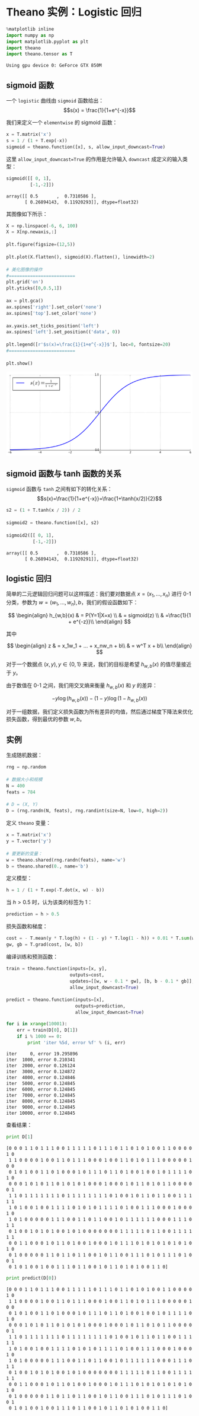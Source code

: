 # Theano 实例：Logistic 回归


```python
%matplotlib inline
import numpy as np
import matplotlib.pyplot as plt
import theano
import theano.tensor as T
```

    Using gpu device 0: GeForce GTX 850M
    

## sigmoid 函数

一个 `logistic` 曲线由 `sigmoid` 函数给出：
$$s(x) = \frac{1}{1+e^{-x}}$$

我们来定义一个 `elementwise` 的 sigmoid 函数：


```python
x = T.matrix('x')
s = 1 / (1 + T.exp(-x))
sigmoid = theano.function([x], s, allow_input_downcast=True)
```

这里 `allow_input_downcast=True` 的作用是允许输入 `downcast` 成定义的输入类型：


```python
sigmoid([[ 0, 1],
         [-1,-2]])
```




    array([[ 0.5       ,  0.7310586 ],
           [ 0.26894143,  0.11920293]], dtype=float32)



其图像如下所示：


```python
X = np.linspace(-6, 6, 100)
X = X[np.newaxis,:]

plt.figure(figsize=(12,5))

plt.plot(X.flatten(), sigmoid(X).flatten(), linewidth=2)

# 美化图像的操作
#=========================
plt.grid('on')
plt.yticks([0,0.5,1])

ax = plt.gca()
ax.spines['right'].set_color('none')
ax.spines['top'].set_color('none')

ax.yaxis.set_ticks_position('left')
ax.spines['left'].set_position(('data', 0))

plt.legend([r'$s(x)=\frac{1}{1+e^{-x}}$'], loc=0, fontsize=20)
#=========================

plt.show()
```


    
![png](09.09-logistic-regression-_files/09.09-logistic-regression-_9_0.png)
    


## sigmoid 函数与 tanh 函数的关系

`sigmoid` 函数与 `tanh` 之间有如下的转化关系：
$$s(x)=\frac{1}{1+e^{-x}}=\frac{1+\tanh(x/2)}{2}$$


```python
s2 = (1 + T.tanh(x / 2)) / 2

sigmoid2 = theano.function([x], s2)

sigmoid2([[ 0, 1],
          [-1,-2]])
```




    array([[ 0.5       ,  0.7310586 ],
           [ 0.26894143,  0.11920291]], dtype=float32)



## logistic 回归

简单的二元逻辑回归问题可以这样描述：我们要对数据点 $x = (x_1, ..., x_n)$ 进行 0-1 分类，参数为 $w = (w_1, ..., w_n), b$，我们的假设函数如下：

$$
\begin{align}
h_{w,b}(x) & = P(Y=1|X=x) \\
& = sigmoid(z) \\
& =\frac{1}{1 + e^{-z}}\\
\end{align}
$$

其中

$$
\begin{align}
z & = x_1w_1 + ... + x_nw_n + b\\
& = w^T x + b\\
\end{align}
$$

对于一个数据点 $(x, y), y\in \{0,1\}$ 来说，我们的目标是希望 $h_{w,b}(x)$ 的值尽量接近于 $y$。

由于数值在 0-1 之间，我们用交叉熵来衡量 $h_{w,b}(x)$ 和 $y$ 的差异：

$$- y \log(h_{w,b}(x)) - (1-y) \log(1-h_{w,b}(x))$$

对于一组数据，我们定义损失函数为所有差异的均值，然后通过梯度下降法来优化损失函数，得到最优的参数 $w, b$。

## 实例

生成随机数据：


```python
rng = np.random

# 数据大小和规模
N = 400
feats = 784

# D = (X, Y)
D = (rng.randn(N, feats), rng.randint(size=N, low=0, high=2))
```

定义 `theano` 变量：


```python
x = T.matrix('x')
y = T.vector('y')

# 要更新的变量：
w = theano.shared(rng.randn(feats), name='w')
b = theano.shared(0., name='b')
```

定义模型：


```python
h = 1 / (1 + T.exp(-T.dot(x, w) - b))
```

当 $h > 0.5$ 时，认为该类的标签为 1：


```python
prediction = h > 0.5
```

损失函数和梯度：


```python
cost = - T.mean(y * T.log(h) + (1 - y) * T.log(1 - h)) + 0.01 * T.sum(w ** 2)  # 正则项，防止过拟合
gw, gb = T.grad(cost, [w, b])
```

编译训练和预测函数：


```python
train = theano.function(inputs=[x, y],
                        outputs=cost,
                        updates=[[w, w - 0.1 * gw], [b, b - 0.1 * gb]], 
                        allow_input_downcast=True)

predict = theano.function(inputs=[x],
                          outputs=prediction,
                          allow_input_downcast=True)
```


```python
for i in xrange(10001):
    err = train(D[0], D[1])
    if i % 1000 == 0:
        print 'iter %5d, error %f' % (i, err)
```

    iter     0, error 19.295896
    iter  1000, error 0.210341
    iter  2000, error 0.126124
    iter  3000, error 0.124872
    iter  4000, error 0.124846
    iter  5000, error 0.124845
    iter  6000, error 0.124845
    iter  7000, error 0.124845
    iter  8000, error 0.124845
    iter  9000, error 0.124845
    iter 10000, error 0.124845
    

查看结果：


```python
print D[1]
```

    [0 0 0 1 1 0 1 1 1 0 0 1 1 1 1 1 0 1 1 1 0 1 1 0 1 0 1 0 0 1 1 0 0 0 0 1 0
     1 1 0 0 0 0 1 0 0 1 1 0 1 1 1 0 0 0 1 0 0 1 1 0 1 0 1 1 1 0 0 0 0 0 1 0 0
     0 1 0 1 0 0 1 1 0 1 0 0 0 1 0 1 1 1 0 1 1 0 1 0 0 1 0 0 1 0 1 1 1 1 0 1 0
     0 0 0 1 0 1 0 1 1 0 1 0 1 0 1 0 0 0 1 0 0 0 1 0 1 1 0 1 0 1 1 0 0 0 0 0 1
     1 1 0 1 1 1 1 1 1 1 0 1 1 1 1 1 1 1 1 0 1 0 0 1 0 1 1 0 1 1 0 0 1 1 1 1 1
     1 0 1 0 0 1 0 0 1 1 1 1 0 1 0 1 0 1 1 1 1 0 1 0 0 1 1 1 0 0 0 1 0 0 0 1 0
     1 0 1 0 0 0 0 0 1 1 1 0 0 1 1 0 1 1 0 0 1 0 1 1 1 1 1 1 0 0 0 1 1 1 0 1 1
     0 1 0 0 1 0 1 0 1 0 0 1 0 1 0 0 0 0 0 0 0 1 1 1 1 1 0 1 1 0 0 1 1 1 1 1 1
     0 0 1 1 0 0 0 1 0 1 1 0 1 0 0 1 0 0 0 1 0 1 1 1 0 1 0 1 0 1 0 1 0 1 0 1 0
     0 1 0 0 0 0 0 1 1 0 1 1 0 1 1 0 0 1 0 1 1 0 0 1 1 1 0 1 0 1 1 1 0 1 0 0 1
     0 1 0 1 0 0 1 0 0 1 1 1 0 1 1 0 0 1 0 1 1 0 1 0 1 0 0 1 1 0]
    


```python
print predict(D[0])
```

    [0 0 0 1 1 0 1 1 1 0 0 1 1 1 1 1 0 1 1 1 0 1 1 0 1 0 1 0 0 1 1 0 0 0 0 1 0
     1 1 0 0 0 0 1 0 0 1 1 0 1 1 1 0 0 0 1 0 0 1 1 0 1 0 1 1 1 0 0 0 0 0 1 0 0
     0 1 0 1 0 0 1 1 0 1 0 0 0 1 0 1 1 1 0 1 1 0 1 0 0 1 0 0 1 0 1 1 1 1 0 1 0
     0 0 0 1 0 1 0 1 1 0 1 0 1 0 1 0 0 0 1 0 0 0 1 0 1 1 0 1 0 1 1 0 0 0 0 0 1
     1 1 0 1 1 1 1 1 1 1 0 1 1 1 1 1 1 1 1 0 1 0 0 1 0 1 1 0 1 1 0 0 1 1 1 1 1
     1 0 1 0 0 1 0 0 1 1 1 1 0 1 0 1 0 1 1 1 1 0 1 0 0 1 1 1 0 0 0 1 0 0 0 1 0
     1 0 1 0 0 0 0 0 1 1 1 0 0 1 1 0 1 1 0 0 1 0 1 1 1 1 1 1 0 0 0 1 1 1 0 1 1
     0 1 0 0 1 0 1 0 1 0 0 1 0 1 0 0 0 0 0 0 0 1 1 1 1 1 0 1 1 0 0 1 1 1 1 1 1
     0 0 1 1 0 0 0 1 0 1 1 0 1 0 0 1 0 0 0 1 0 1 1 1 0 1 0 1 0 1 0 1 0 1 0 1 0
     0 1 0 0 0 0 0 1 1 0 1 1 0 1 1 0 0 1 0 1 1 0 0 1 1 1 0 1 0 1 1 1 0 1 0 0 1
     0 1 0 1 0 0 1 0 0 1 1 1 0 1 1 0 0 1 0 1 1 0 1 0 1 0 0 1 1 0]
    
